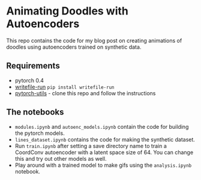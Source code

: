 # Animating Doodles with Autoencoders

This repo contains the code for my blog post on creating animations of doodles using autoencoders trained on synthetic data.

## Requirements

* pytorch 0.4
* [writefile-run](https://pypi.org/project/writefile-run/) `pip install writefile-run`
* [pytorch-utils](https://github.com/rajatvd/PytorchUtils) - clone this repo and follow the instructions

## The notebooks

* `modules.ipynb` and `autoenc_models.ipynb` contain the code for building the pytorch models.
* `lines_dataset.ipynb` contains the code for making the synthetic dataset.
* Run `train.ipynb` after setting a save directory name to train a CoordConv autoencoder with a latent space size of 64. You can change this and try out other models as well.
* Play around with a trained model to make gifs using the `analysis.ipynb` notebook.
